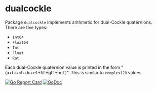 # dualcockle

Package `dualcockle` implements arithmetic for dual-Cockle quaternions. There are five types:

* `Int64`
* `Float64`
* `Int`
* `Float`
* `Rat`

Each dual-Cockle quaternion value is printed in the form "(a+bi+ct+du+eΓ+fiΓ+gtΓ+huΓ)". This is similar to `complex128` values.

[![Go Report Card](https://goreportcard.com/badge/gojp/goreportcard)](https://goreportcard.com/report/github.com/meirizarrygelpi/numbers/dualcockle) [![GoDoc](https://godoc.org/github.com/meirizarrygelpi/numbers/dualcockle?status.svg)](https://godoc.org/github.com/meirizarrygelpi/numbers/dualcockle)